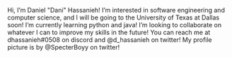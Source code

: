 Hi, I’m Daniel "Dani" Hassanieh!
I’m interested in software engineering and computer science, and I will be going to the University of Texas at Dallas soon!
I’m currently learning python and java!
I’m looking to collaborate on whatever I can to improve my skills in the future!
You can reach me at dhassanieh#0508 on discord and @d_hassanieh on twitter!
My profile picture is by @SpecterBoyy on twitter!

<!---
dioritoni/dioritoni is a ✨ special ✨ repository because its `README.md` (this file) appears on your GitHub profile.
You can click the Preview link to take a look at your changes.
--->

